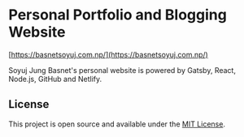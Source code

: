 # Personal Portfolio and Blogging Website 

[https://basnetsoyuj.com.np/](https://basnetsoyuj.com.np/)

Soyuj Jung Basnet's personal website is powered by Gatsby, React, Node.js, GitHub and Netlify.

## License

This project is open source and available under the [MIT License](LICENSE).
